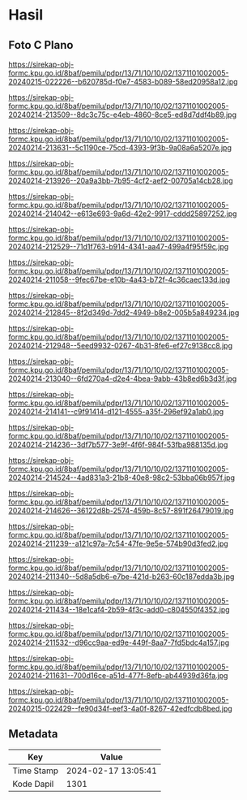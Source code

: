 # Hasil

## Foto C Plano

https://sirekap-obj-formc.kpu.go.id/8baf/pemilu/pdpr/13/71/10/10/02/1371101002005-20240215-022226--b620785d-f0e7-4583-b089-58ed20958a12.jpg

https://sirekap-obj-formc.kpu.go.id/8baf/pemilu/pdpr/13/71/10/10/02/1371101002005-20240214-213509--8dc3c75c-e4eb-4860-8ce5-ed8d7ddf4b89.jpg

https://sirekap-obj-formc.kpu.go.id/8baf/pemilu/pdpr/13/71/10/10/02/1371101002005-20240214-213631--5c1190ce-75cd-4393-9f3b-9a08a6a5207e.jpg

https://sirekap-obj-formc.kpu.go.id/8baf/pemilu/pdpr/13/71/10/10/02/1371101002005-20240214-213926--20a9a3bb-7b95-4cf2-aef2-00705a14cb28.jpg

https://sirekap-obj-formc.kpu.go.id/8baf/pemilu/pdpr/13/71/10/10/02/1371101002005-20240214-214042--e613e693-9a6d-42e2-9917-cddd25897252.jpg

https://sirekap-obj-formc.kpu.go.id/8baf/pemilu/pdpr/13/71/10/10/02/1371101002005-20240214-212529--71d1f763-b914-4341-aa47-499a4f95f59c.jpg

https://sirekap-obj-formc.kpu.go.id/8baf/pemilu/pdpr/13/71/10/10/02/1371101002005-20240214-211058--9fec67be-e10b-4a43-b72f-4c36caec133d.jpg

https://sirekap-obj-formc.kpu.go.id/8baf/pemilu/pdpr/13/71/10/10/02/1371101002005-20240214-212845--8f2d349d-7dd2-4949-b8e2-005b5a849234.jpg

https://sirekap-obj-formc.kpu.go.id/8baf/pemilu/pdpr/13/71/10/10/02/1371101002005-20240214-212948--5eed9932-0267-4b31-8fe6-ef27c9138cc8.jpg

https://sirekap-obj-formc.kpu.go.id/8baf/pemilu/pdpr/13/71/10/10/02/1371101002005-20240214-213040--6fd270a4-d2e4-4bea-9abb-43b8ed6b3d3f.jpg

https://sirekap-obj-formc.kpu.go.id/8baf/pemilu/pdpr/13/71/10/10/02/1371101002005-20240214-214141--c9f91414-d121-4555-a35f-296ef92a1ab0.jpg

https://sirekap-obj-formc.kpu.go.id/8baf/pemilu/pdpr/13/71/10/10/02/1371101002005-20240214-214236--3df7b577-3e9f-4f6f-984f-53fba988135d.jpg

https://sirekap-obj-formc.kpu.go.id/8baf/pemilu/pdpr/13/71/10/10/02/1371101002005-20240214-214524--4ad831a3-21b8-40e8-98c2-53bba06b957f.jpg

https://sirekap-obj-formc.kpu.go.id/8baf/pemilu/pdpr/13/71/10/10/02/1371101002005-20240214-214626--36122d8b-2574-459b-8c57-891f26479019.jpg

https://sirekap-obj-formc.kpu.go.id/8baf/pemilu/pdpr/13/71/10/10/02/1371101002005-20240214-211239--a121c97a-7c54-47fe-9e5e-574b90d3fed2.jpg

https://sirekap-obj-formc.kpu.go.id/8baf/pemilu/pdpr/13/71/10/10/02/1371101002005-20240214-211340--5d8a5db6-e7be-421d-b263-60c187edda3b.jpg

https://sirekap-obj-formc.kpu.go.id/8baf/pemilu/pdpr/13/71/10/10/02/1371101002005-20240214-211434--18e1caf4-2b59-4f3c-add0-c804550f4352.jpg

https://sirekap-obj-formc.kpu.go.id/8baf/pemilu/pdpr/13/71/10/10/02/1371101002005-20240214-211532--d96cc9aa-ed9e-449f-8aa7-7fd5bdc4a157.jpg

https://sirekap-obj-formc.kpu.go.id/8baf/pemilu/pdpr/13/71/10/10/02/1371101002005-20240214-211631--700d16ce-a51d-477f-8efb-ab44939d36fa.jpg

https://sirekap-obj-formc.kpu.go.id/8baf/pemilu/pdpr/13/71/10/10/02/1371101002005-20240215-022429--fe90d34f-eef3-4a0f-8267-42edfcdb8bed.jpg


## Metadata

| Key        | Value               |
| ---------- | ------------------- |
| Time Stamp | 2024-02-17 13:05:41 |
| Kode Dapil | 1301                |



